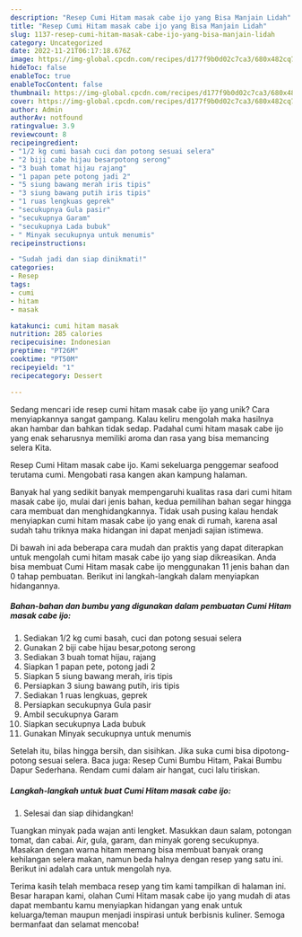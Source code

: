```yaml
---
description: "Resep Cumi Hitam masak cabe ijo yang Bisa Manjain Lidah"
title: "Resep Cumi Hitam masak cabe ijo yang Bisa Manjain Lidah"
slug: 1137-resep-cumi-hitam-masak-cabe-ijo-yang-bisa-manjain-lidah
category: Uncategorized
date: 2022-11-21T06:17:18.676Z
image: https://img-global.cpcdn.com/recipes/d177f9b0d02c7ca3/680x482cq70/cumi-hitam-masak-cabe-ijo-foto-resep-utama.jpg
hideToc: false
enableToc: true
enableTocContent: false
thumbnail: https://img-global.cpcdn.com/recipes/d177f9b0d02c7ca3/680x482cq70/cumi-hitam-masak-cabe-ijo-foto-resep-utama.jpg
cover: https://img-global.cpcdn.com/recipes/d177f9b0d02c7ca3/680x482cq70/cumi-hitam-masak-cabe-ijo-foto-resep-utama.jpg
author: Admin
authorAv: notfound
ratingvalue: 3.9
reviewcount: 8
recipeingredient:
- "1/2 kg cumi basah cuci dan potong sesuai selera"
- "2 biji cabe hijau besarpotong serong"
- "3 buah tomat hijau rajang"
- "1 papan pete potong jadi 2"
- "5 siung bawang merah iris tipis"
- "3 siung bawang putih iris tipis"
- "1 ruas lengkuas geprek"
- "secukupnya Gula pasir"
- "secukupnya Garam"
- "secukupnya Lada bubuk"
- " Minyak secukupnya untuk menumis"
recipeinstructions:

- "Sudah jadi dan siap dinikmati!"
categories:
- Resep
tags:
- cumi
- hitam
- masak

katakunci: cumi hitam masak 
nutrition: 285 calories
recipecuisine: Indonesian
preptime: "PT26M"
cooktime: "PT50M"
recipeyield: "1"
recipecategory: Dessert

---
```





Sedang mencari ide resep cumi hitam masak cabe ijo yang unik? Cara menyiapkannya sangat gampang. Kalau keliru mengolah maka hasilnya akan hambar dan bahkan tidak sedap. Padahal cumi hitam masak cabe ijo yang enak seharusnya memiliki aroma dan rasa yang bisa memancing selera Kita.





Resep Cumi Hitam masak cabe ijo. Kami sekeluarga penggemar seafood terutama cumi. Mengobati rasa kangen akan kampung halaman.

Banyak hal yang sedikit banyak mempengaruhi kualitas rasa dari cumi hitam masak cabe ijo, mulai dari jenis bahan, kedua pemilihan bahan segar hingga cara membuat dan menghidangkannya. Tidak usah pusing kalau hendak menyiapkan cumi hitam masak cabe ijo yang enak di rumah, karena asal sudah tahu triknya maka hidangan ini dapat menjadi sajian istimewa.






Di bawah ini ada beberapa cara mudah dan praktis yang dapat diterapkan untuk mengolah cumi hitam masak cabe ijo yang siap dikreasikan. Anda bisa membuat Cumi Hitam masak cabe ijo menggunakan 11 jenis bahan dan 0 tahap pembuatan. Berikut ini langkah-langkah dalam menyiapkan hidangannya.

<!--inarticleads1-->

##### Bahan-bahan dan bumbu yang digunakan dalam pembuatan Cumi Hitam masak cabe ijo:

1. Sediakan 1/2 kg cumi basah, cuci dan potong sesuai selera
1. Gunakan 2 biji cabe hijau besar,potong serong
1. Sediakan 3 buah tomat hijau, rajang
1. Siapkan 1 papan pete, potong jadi 2
1. Siapkan 5 siung bawang merah, iris tipis
1. Persiapkan 3 siung bawang putih, iris tipis
1. Sediakan 1 ruas lengkuas, geprek
1. Persiapkan secukupnya Gula pasir
1. Ambil secukupnya Garam
1. Siapkan secukupnya Lada bubuk
1. Gunakan  Minyak secukupnya untuk menumis


Setelah itu, bilas hingga bersih, dan sisihkan. Jika suka cumi bisa dipotong-potong sesuai selera. Baca juga: Resep Cumi Bumbu Hitam, Pakai Bumbu Dapur Sederhana. Rendam cumi dalam air hangat, cuci lalu tiriskan. 

<!--inarticleads2-->

##### Langkah-langkah untuk buat Cumi Hitam masak cabe ijo:


1. Selesai dan siap dihidangkan!

Tuangkan minyak pada wajan anti lengket. Masukkan daun salam, potongan tomat, dan cabai. Air, gula, garam, dan minyak goreng secukupnya. Masakan dengan warna hitam memang bisa membuat banyak orang kehilangan selera makan, namun beda halnya dengan resep yang satu ini. Berikut ini adalah cara untuk mengolah nya. 

Terima kasih telah membaca resep yang tim kami tampilkan di halaman ini. Besar harapan kami, olahan Cumi Hitam masak cabe ijo yang mudah di atas dapat membantu kamu menyiapkan hidangan yang enak untuk keluarga/teman maupun menjadi inspirasi untuk berbisnis kuliner. Semoga bermanfaat dan selamat mencoba!

